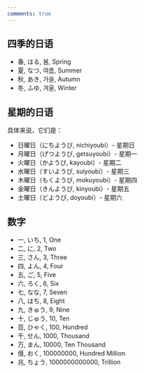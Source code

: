 ```yaml
---
comments: true
---
```


## 四季的日语

- 春, はる, 봄, Spring
- 夏, なつ, 여름, Summer
- 秋, あき, 가을, Autumn
- 冬, ふゆ, 겨울, Winter

## 星期的日语
具体来说，它们是：

- 日曜日（にちようび, nichiyoubi）- 星期日
- 月曜日（げつようび, getsuyoubi）- 星期一
- 火曜日（かようび, kayoubi）- 星期二
- 水曜日（すいようび, suiyoubi）- 星期三
- 木曜日（もくようび, mokuyoubi）- 星期四
- 金曜日（きんようび, kinyoubi）- 星期五
- 土曜日（どようび, doyoubi）- 星期六

## 数字

- 一, いち, 1, One
- 二, に, 2, Two
- 三, さん, 3, Three
- 四, よん, 4, Four
- 五, ご, 5, Five
- 六, ろく, 6, Six
- 七, なな, 7, Seven
- 八, はち, 8, Eight
- 九, きゅう, 9, Nine
- 十, じゅう, 10, Ten
- 百, ひゃく, 100, Hundred
- 千, せん, 1000, Thousand
- 万, まん, 10000, Ten Thousand
- 億, おく, 100000000, Hundred Million
- 兆, ちょう, 1000000000000, Trillion
